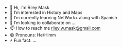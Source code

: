 - 👋 Hi, I’m Riley Mask
- 👀 I’m interested in History and Maps
- 🌱 I’m currently learning NetWork+ along with Spanish
- 💞️ I’m looking to collaborate on ...
- 📫 How to reach me riley.w.mask@gmail.com
- 😄 Pronouns: He/Himm
- ⚡ Fun fact: ...

<!---
rwmask/rwmask is a ✨ special ✨ repository because its `README.md` (this file) appears on your GitHub profile.
You can click the Preview link to take a look at your changes.
--->
